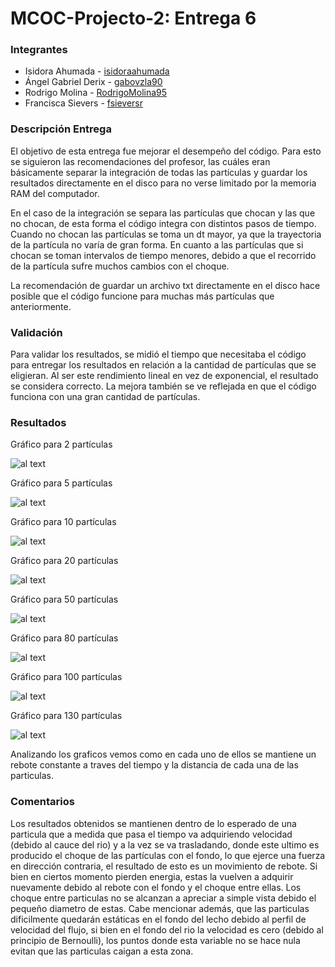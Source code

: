 # MCOC-Projecto-2: Entrega 6

### Integrantes 
* Isidora Ahumada - [isidoraahumada](https://github.com/isidoraahumada)
* Ángel Gabriel Derix - [gabovzla90](https://github.com/gabovzla90)
* Rodrigo Molina - [RodrigoMolina95](https://github.com/RodrigoMolina95)
* Francisca Sievers - [fsieversr](https://github.com/fsieversr)

### Descripción Entrega
El objetivo de esta entrega fue mejorar el desempeño del código. Para esto se siguieron las recomendaciones del profesor, las cuáles eran básicamente separar la integración de todas las partículas y guardar los resultados directamente en el disco para no verse limitado por la memoria RAM del computador.
 
En el caso de la integración se separa las partículas que chocan y las que no chocan, de esta forma el código integra con distintos pasos de tiempo. Cuando no chocan las partículas se toma un dt mayor, ya que la trayectoria de la partícula no varía de gran forma. En cuanto a las partículas que si chocan se toman intervalos de tiempo menores, debido a que el recorrido de la partícula sufre muchos cambios con el choque.
 
La recomendación de guardar un archivo txt directamente en el disco hace posible que el código funcione para muchas más partículas que anteriormente. 
 
### Validación
Para validar los resultados, se midió el tiempo que necesitaba el código para entregar los resultados en relación a la cantidad de partículas que se eligieran. Al ser este rendimiento lineal en vez de exponencial, el resultado se considera correcto. La mejora también se ve reflejada en que el código funciona con una gran cantidad de partículas. 

### Resultados

Gráfico para 2 partículas 

![al text](https://github.com/fsieversr/MCOC-Proyecto-2/blob/master/[Entrega_6]/2_particulas.png)

Gráfico para 5 partículas

![al text](https://github.com/fsieversr/MCOC-Proyecto-2/blob/master/[Entrega_6]/5_particulas.png)

Gráfico para 10 partículas

![al text](https://github.com/fsieversr/MCOC-Proyecto-2/blob/master/[Entrega_6]/10_particulas.png)

Gráfico para 20 partículas 

![al text](https://github.com/fsieversr/MCOC-Proyecto-2/blob/master/[Entrega_6]/20_particulas.png)

Gráfico para 50 partículas

![al text](https://github.com/fsieversr/MCOC-Proyecto-2/blob/master/[Entrega_6]/50_particulas.png)

Gráfico para 80 partículas

![al text](https://github.com/fsieversr/MCOC-Proyecto-2/blob/master/[Entrega_6]/80_particulas.png)

Gráfico para 100 partículas 

![al text](https://github.com/fsieversr/MCOC-Proyecto-2/blob/master/[Entrega_6]/100_particulas.png)

Gráfico para 130 partículas

![al text](https://github.com/fsieversr/MCOC-Proyecto-2/blob/master/[Entrega_6]/130_particulas.png)

Analizando los graficos vemos como en cada uno de ellos se mantiene un rebote constante a traves del tiempo y la distancia de cada una de las particulas.  

 
### Comentarios
Los resultados obtenidos se mantienen dentro de lo esperado de una particula que a medida que pasa el tiempo va adquiriendo velocidad (debido al cauce del rio) y a la vez se va trasladando, donde este ultimo es producido el choque de las partículas con el fondo, lo que ejerce una fuerza en dirección contraria, el resultado de esto es un movimiento de rebote.  Si bien en ciertos momento pierden energia, estas la vuelven a adquirir nuevamente debido al rebote con el fondo y el choque entre ellas.
Los choque entre particulas no se alcanzan a apreciar a simple vista debido el pequeño diametro de estas.
Cabe mencionar además, que las particulas dificilmente quedarán estáticas en el fondo del lecho debido al perfil de velocidad del flujo, si bien en el fondo del rio la velocidad es cero (debido al principio de Bernoulli), los puntos donde esta variable no se hace nula evitan que las particulas caigan a esta zona. 

